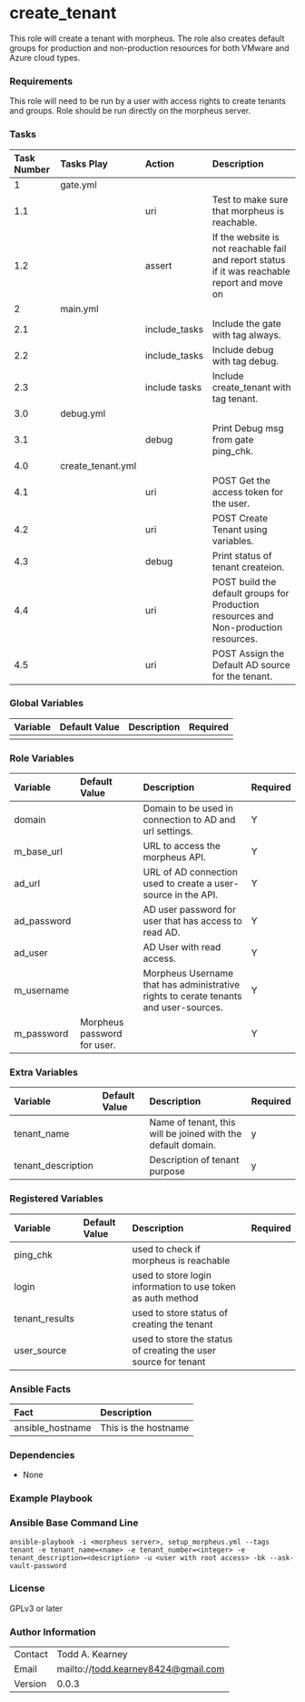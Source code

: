 create_tenant
=========================

This role will create a tenant with morpheus. The role also creates default groups for production and non-production resources for both VMware and Azure cloud types. 

### Requirements
This role will need to be run by a user with access rights to create tenants and groups.
Role should be run directly on the morpheus server. 

### Tasks
| Task Number | Tasks Play        | Action        | Description                                                                                   |
|:------------|:------------------|:--------------|:----------------------------------------------------------------------------------------------|
| 1           | gate.yml          |               |                                                                                               |
| 1.1         |                   | uri           | Test to make sure that morpheus is reachable.                                                 |
| 1.2         |                   | assert        | If the website is not reachable fail and report status if it was reachable report and move on |
| 2           | main.yml          |               |                                                                                               |
| 2.1         |                   | include_tasks | Include the gate with tag always.                                                             |
| 2.2         |                   | include_tasks | Include debug with tag debug.                                                                 |
| 2.3         |                   | include tasks | Include create_tenant with tag tenant.                                                        |
| 3.0         | debug.yml         |               |                                                                                               |
| 3.1         |                   | debug         | Print Debug msg from gate ping_chk.                                                           |
| 4.0         | create_tenant.yml |               |                                                                                               |
| 4.1         |                   | uri           | POST Get the access token for the user.                                                       |
| 4.2         |                   | uri           | POST Create Tenant using variables.                                                           |
| 4.3         |                   | debug         | Print status of tenant createion.                                                             |
| 4.4         |                   | uri           | POST build the default groups for Production resources and Non-production resources.          |
| 4.5         |                   | uri           | POST Assign the Default AD source for the tenant.                                             |

### Global Variables

| Variable | Default Value | Description | Required |
|:---------|:--------------|:------------|:---------|
|          |               |             |          |

### Role Variables

| Variable    | Default Value               | Description                                                                          | Required |
|:------------|:----------------------------|:-------------------------------------------------------------------------------------|:---------|
| domain      |                             | Domain to be used in connection to AD and url settings.                              |   Y      |
| m_base_url  |                             | URL to access the morpheus API.                                                      |   Y      |
| ad_url      |                             | URL of AD connection used to create a user-source in the API.                        |   Y      |
| ad_password |                             | AD user password for user that has access to read AD.                                |   Y      |
| ad_user     |                             | AD User with read access.                                                            |   Y      |
| m_username  |                             | Morpheus Username that has administrative rights to cerate tenants and user-sources. |   Y      |
| m_password  | Morpheus password for user. |                                                                                      |   Y      |
### Extra Variables

| Variable           | Default Value | Description                                                  | Required |
|:-------------------|:--------------|:-------------------------------------------------------------|:---------|
| tenant_name        |               | Name of tenant, this will be joined with the default domain. |     y    |
| tenant_description |               | Description of tenant purpose                                |     y    |
### Registered Variables

| Variable       | Default Value | Description                                                     | Required |
|:---------------|:--------------|:----------------------------------------------------------------|:---------|
| ping_chk       |               | used to check if morpheus is reachable                          |          |
| login          |               | used to store login information to use token as auth method     |          |
| tenant_results |               | used to store status of creating the tenant                     |          |
| user_source    |               | used to store the status of creating the user source for tenant |          |

### Ansible Facts

| Fact             | Description          |
|:-----------------|:---------------------|
| ansible_hostname | This is the hostname |

### Dependencies

* None

### Example Playbook

### Ansible Base Command Line
```
ansible-playbook -i <morpheus server>, setup_morpheus.yml --tags tenant -e tenant_name=<name> -e tenant_number=<integer> -e tenant_description=<description> -u <user with root access> -bk --ask-vault-password
```

### License

GPLv3 or later

### Author Information

|         |                                     |
|:--------|:------------------------------------|
| Contact | Todd A. Kearney                     |
| Email   | mailto://todd.kearney8424@gmail.com |
| Version | 0.0.3                               |